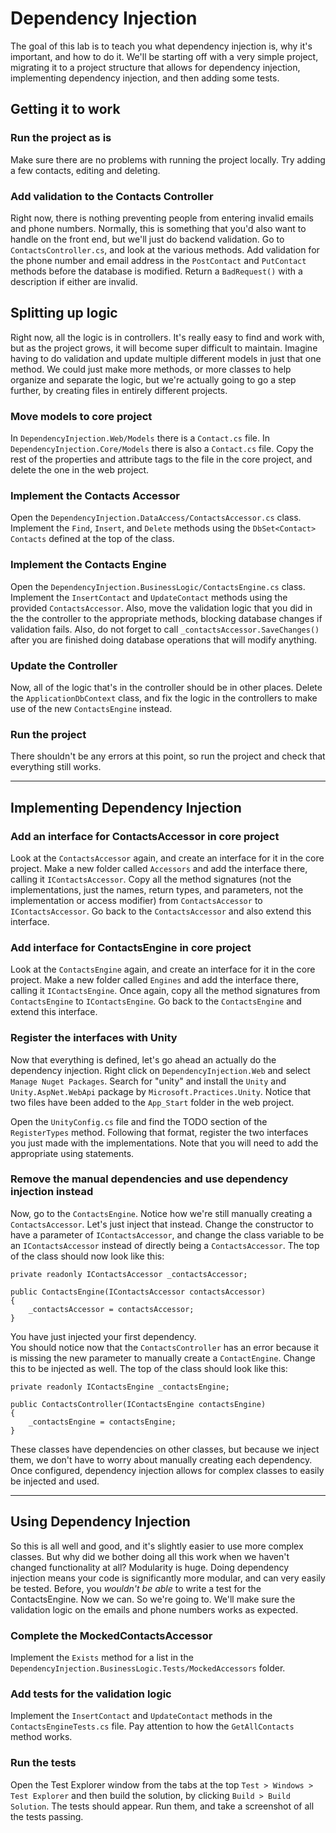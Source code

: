 # Dependency Injection
The goal of this lab is to teach you what dependency injection is, why it's important, and how to do it.
We'll be starting off with a very simple project, migrating it to a project structure that allows for dependency injection, implementing dependency injection, and then adding some tests.

## Getting it to work

### Run the project as is  
Make sure there are no problems with running the project locally. Try adding a few contacts, editing and deleting.

### Add validation to the Contacts Controller  
Right now, there is nothing preventing people from entering invalid emails and phone numbers. Normally, this is something that you'd also want to handle on the front end, but we'll just do backend validation. Go to `ContactsController.cs`, and look at the various methods. Add validation for the phone number and email address in the `PostContact` and `PutContact` methods before the database is modified. Return a `BadRequest()` with a description if either are invalid.

## Splitting up logic
Right now, all the logic is in controllers. It's really easy to find and work with, but as the project grows, it will become super difficult to maintain. Imagine having to do validation and update multiple different models in just that one method. We could just make more methods, or more classes to help organize and separate the logic, but we're actually going to go a step further, by creating files in entirely different projects. 

### Move models to core project
In `DependencyInjection.Web/Models` there is a `Contact.cs` file. In `DependencyInjection.Core/Models` there is also a `Contact.cs` file. Copy the rest of the properties and attribute tags to the file in the core project, and delete the one in the web project.

### Implement the Contacts Accessor
Open the `DependencyInjection.DataAccess/ContactsAccessor.cs` class. Implement the `Find`, `Insert`, and `Delete` methods using the `DbSet<Contact> Contacts` defined at the top of the class.

### Implement the Contacts Engine
Open the `DependencyInjection.BusinessLogic/ContactsEngine.cs` class. Implement the `InsertContact` and `UpdateContact` methods using the provided `ContactsAccessor`. Also, move the validation logic that you did in the the controller to the appropriate methods, blocking database changes if validation fails. Also, do not forget to call `_contactsAccessor.SaveChanges()` after you are finished doing database operations that will modify anything.

### Update the Controller
Now, all of the logic that's in the controller should be in other places. Delete the `ApplicationDbContext` class, and fix the logic in the controllers to make use of the new `ContactsEngine` instead.

### Run the project
There shouldn't be any errors at this point, so run the project and check that everything still works.

---

## Implementing Dependency Injection

### Add an interface for ContactsAccessor in core project
Look at the `ContactsAccessor` again, and create an interface for it in the core project. Make a new folder called `Accessors` and add the interface there, calling it `IContactsAccessor`.
Copy all the method signatures (not the implementations, just the names, return types, and parameters, not the implementation or access modifier) from `ContactsAccessor` to `IContactsAccessor`.
Go back to the `ContactsAccessor` and also extend this interface.

### Add interface for ContactsEngine in core project
Look at the `ContactsEngine` again, and create an interface for it in the core project. Make a new folder called `Engines` and add the interface there, calling it `IContactsEngine`.
Once again, copy all the method signatures from `ContactsEngine` to `IContactsEngine`.
Go back to the `ContactsEngine` and extend this interface. 

### Register the interfaces with Unity
Now that everything is defined, let's go ahead an actually do the dependency injection. Right click on `DependencyInjection.Web` and select `Manage Nuget Packages`. Search for "unity" and install the `Unity` and `Unity.AspNet.WebApi` package by `Microsoft.Practices.Unity`.
Notice that two files have been added to the `App_Start` folder in the web project. 

Open the `UnityConfig.cs` file and find the TODO section of the `RegisterTypes` method. Following that format, register the two interfaces you just made with the implementations. Note that you will need to add the appropriate using statements.


### Remove the manual dependencies and use dependency injection instead
Now, go to the `ContactsEngine`. Notice how we're still manually creating a `ContactsAccessor`. Let's just inject that instead. Change the constructor to have a parameter of `IContactsAccessor`, and change the class variable to be an `IContactsAccessor` instead of directly being a `ContactsAccessor`. 
The top of the class should now look like this:
``` 
private readonly IContactsAccessor _contactsAccessor;

public ContactsEngine(IContactsAccessor contactsAccessor)
{
    _contactsAccessor = contactsAccessor;
}
```
You have just injected your first dependency.  
You should notice now that the `ContactsController` has an error because it is missing the new parameter to manually create a `ContactEngine`. Change this to be injected as well. The top of the class should look like this: 
```
private readonly IContactsEngine _contactsEngine;

public ContactsController(IContactsEngine contactsEngine)
{
    _contactsEngine = contactsEngine;
}
```     

These classes have dependencies on other classes, but because we inject them, we don't have to worry about manually creating each dependency. Once configured, dependency injection allows for complex classes to easily be injected and used.

---

## Using Dependency Injection
So this is all well and good, and it's slightly easier to use more complex classes. But why did we bother doing all this work when we haven't changed functionality at all? 
Modularity is huge. Doing dependency injection means your code is significantly more modular, and can very easily be tested. Before, you *wouldn't be able* to write a test for the ContactsEngine. Now we can. So we're going to. We'll make sure the validation logic on the emails and phone numbers works as expected.

### Complete the MockedContactsAccessor
Implement the `Exists` method for a list in the `DependencyInjection.BusinessLogic.Tests/MockedAccessors` folder.

### Add tests for the validation logic
Implement the `InsertContact` and `UpdateContact` methods in the `ContactsEngineTests.cs` file. Pay attention to how the `GetAllContacts` method works.

### Run the tests
Open the Test Explorer window from the tabs at the top `Test > Windows > Test Explorer` and then build the solution, by clicking `Build > Build Solution`. The tests should appear. Run them, and take a screenshot of all the tests passing.